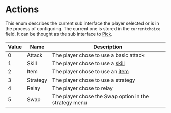 # Actions
This enum describes the current sub interface the player selected or is in the process of configuring. The current one is stored in the `currentchoice` field. It can be thought as the sub interface to [Pick](Pick.md).

|Value|Name|Description|
|-----|----|-----------|
|0|Attack|The player chose to use a basic attack|
|1|Skill|The player chose to use a [skill](../../Enums%20and%20IDs/Skills.md)|
|2|Item|The player chose to use an [item](../../Enums%20and%20IDs/Items.md)|
|3|Strategy|The player chose to use a strategy|
|4|Relay|The player chose to relay|
|5|Swap|The player chose the Swap option in the strategy menu|